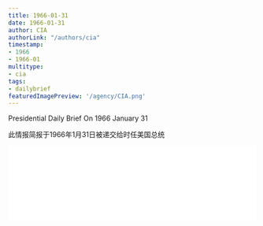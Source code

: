 ```yaml
---
title: 1966-01-31
date: 1966-01-31
author: CIA 
authorLink: "/authors/cia"
timestamp: 
- 1966
- 1966-01
multitype: 
- cia
tags: 
- dailybrief
featuredImagePreview: '/agency/CIA.png'
---
```



Presidential Daily Brief On 1966 January 31

此情报简报于1966年1月31日被递交给时任美国总统

<!--more-->





<div id="over" style="width:100%; overflow:hidden"> <iframe id="sFrame" name="sFrame" frameborder="no" border="0"  allowfullscreen marginwidth="0" scrolling="no" src = " /CIA/1966-01-31.html "  style = " position:absulute; width: 806px; top: 300;" > </iframe> </div>